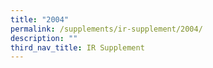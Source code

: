 ```yaml
---
title: "2004"
permalink: /supplements/ir-supplement/2004/
description: ""
third_nav_title: IR Supplement
---
```

